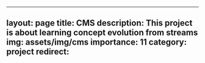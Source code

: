 
---
layout: page
title: CMS
description: This project is about learning concept evolution from streams
img: assets/img/cms
importance: 11
category: project
redirect:
---
